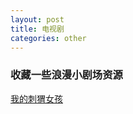 ```yaml
---
layout: post
title: 电视剧
categories: other
---
```



### 收藏一些浪漫小剧场资源

[我的刺猬女孩](http://www.ccyy5.com/play/102-1-4.html)
